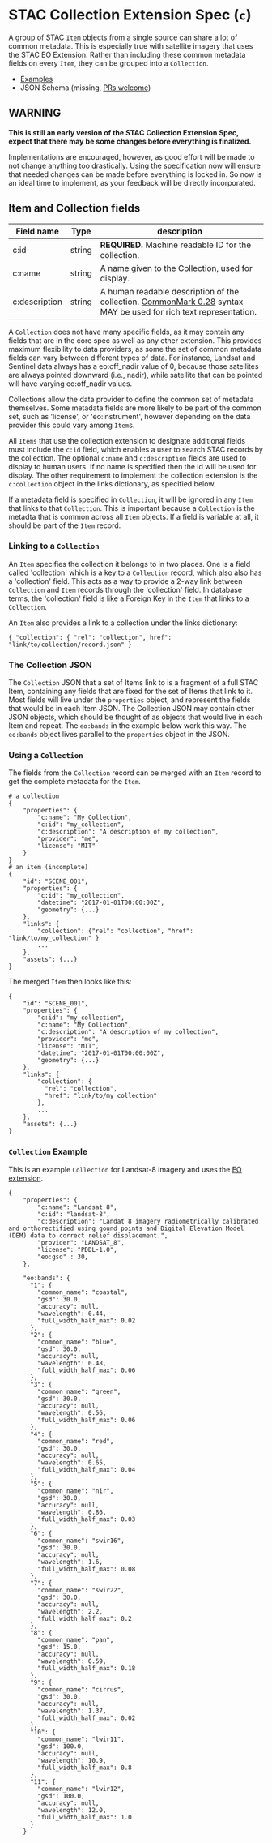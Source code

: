 # STAC Collection Extension Spec (`c`)

A group of STAC `Item` objects from a single source can share a lot of common metadata. This is especially true with satellite imagery that uses the STAC EO Extension. Rather than including these common metadata fields on every `Item`, they can be grouped into a `Collection`.

* [Examples](examples/)
* JSON Schema (missing, [PRs welcome](https://github.com/radiantearth/stac-spec/issues/94))

## WARNING

**This is still an early version of the STAC Collection Extension Spec, expect that there may be some changes before everything is finalized.**

Implementations are encouraged, however, as good effort will be made to not change anything too drastically. Using the specification now will ensure that needed changes can be made before everything is locked in. So now is an ideal time to implement, as your feedback will be directly incorporated. 

## Item and Collection fields

| Field name    | Type   | description                                                  |
| ------------- | ------ | ------------------------------------------------------------ |
| c:id          | string | **REQUIRED.** Machine readable ID for the collection.        |
| c:name        | string | A name given to the Collection, used for display.            |
| c:description | string | A human readable description of the collection. [CommonMark 0.28](http://commonmark.org/) syntax MAY be used for rich text representation. |

A `Collection` does not have many specific fields, as it may contain any fields that are in the core spec as well as any other extension. This provides maximum flexibility to data providers, as some the set of common metadata fields can vary between different types of data. For instance, Landsat and Sentinel data always has a eo:off_nadir value of 0, because those satellites are always pointed downward (i.e., nadir), while satellite that can be pointed will have varying eo:off_nadir values.

Collections allow the data provider to define the common set of metadata themselves. Some metadata fields are more likely to be part of the common set, such as 'license', or 'eo:instrument', however depending on the data provider this could vary among `Item`s.

All `Items` that use the collection extension to designate additional fields must include the `c:id` field,
which enables a user to search STAC records by the collection. The optional `c:name` and `c:description`
fields are used to display to human users. If no name is specified then the id will be used for display. 
The other requirement to implement the collection extension is the `c:collection` object in the links
dictionary, as specified below. 

If a metadata field is specified in `Collection`, it will be ignored in any `Item` that links to that `Collection`. This is important because a `Collection` is the metadta that is common across all `Item` objects. If a field is variable at all, it should be part of the `Item` record.


### Linking to a `Collection`
An `Item` specifies the collection it belongs to in two places. One is a field called 'collection' which is a key to a `Collection` record, which also also has a 'collection' field. This acts as a way to provide a 2-way link between `Collection` and `Item` records through the 'collection' field. In database terms, the 'collection' field is like a Foreign Key in the `Item` that links to a `Collection`. 

An `Item` also provides a link to a collection under the links dictionary:
```
{ "collection": { "rel": "collection", href": "link/to/collection/record.json" }
```

### The Collection JSON

The `Collection` JSON that a set of Items link to is a fragment of a full STAC Item, containing any 
fields that are fixed for the set of Items that link to it. Most fields will live under the `properties`
object, and represent the fields that would be in each Item JSON. The Collection JSON may contain
other JSON objects, which should be thought of as objects that would live in each Item and repeat. The
`eo:bands` in the example below work this way. The `eo:bands` object lives parallel to the `properties` 
object in the JSON.


### Using a `Collection`
The fields from the `Collection` record can be merged with an `Item` record to get the complete metadata for the `Item`.
```
# a collection
{
    "properties": {
        "c:name": "My Collection",
        "c:id": "my_collection",
        "c:description": "A description of my collection",
        "provider": "me",
        "license": "MIT"
    }
}
# an item (incomplete)
{
    "id": "SCENE_001",
    "properties": {
        "c:id": "my_collection",
        "datetime": "2017-01-01T00:00:00Z",
        "geometry": {...}
    },
    "links": {
        "collection": {"rel": "collection", "href": "link/to/my_collection" }
        ...
    },
    "assets": {...}
}
```

The merged `Item` then looks like this:
```
{
    "id": "SCENE_001",
    "properties": {
        "c:id": "my_collection",
        "c:name": "My Collection",
        "c:description": "A description of my collection",
        "provider": "me",
        "license": "MIT",
        "datetime": "2017-01-01T00:00:00Z",
        "geometry": {...}
    },
    "links": {
        "collection": {
          "rel": "collection",
          "href": "link/to/my_collection"
        },
        ...
    },
    "assets": {...}
}
```

### `Collection` Example
This is an example `Collection` for Landsat-8 imagery and uses the [EO extension](stac-eo-spec.md).
```
{
    "properties": {
        "c:name": "Landsat 8",
        "c:id": "landsat-8",
        "c:description": "Landat 8 imagery radiometrically calibrated and orthorectified using gound points and Digital Elevation Model (DEM) data to correct relief displacement.",
        "provider": "LANDSAT_8",
        "license": "PDDL-1.0",
        "eo:gsd" : 30,
    },

    "eo:bands": {
      "1": {
        "common_name": "coastal",
        "gsd": 30.0,
        "accuracy": null,
        "wavelength": 0.44,
        "full_width_half_max": 0.02
      },
      "2": {
        "common_name": "blue",
        "gsd": 30.0,
        "accuracy": null,
        "wavelength": 0.48,
        "full_width_half_max": 0.06
      },
      "3": {
        "common_name": "green",
        "gsd": 30.0,
        "accuracy": null,
        "wavelength": 0.56,
        "full_width_half_max": 0.06
      },
      "4": {
        "common_name": "red",
        "gsd": 30.0,
        "accuracy": null,
        "wavelength": 0.65,
        "full_width_half_max": 0.04
      },
      "5": {
        "common_name": "nir",
        "gsd": 30.0,
        "accuracy": null,
        "wavelength": 0.86,
        "full_width_half_max": 0.03
      },
      "6": {
        "common_name": "swir16",
        "gsd": 30.0,
        "accuracy": null,
        "wavelength": 1.6,
        "full_width_half_max": 0.08
      },
      "7": {
        "common_name": "swir22",
        "gsd": 30.0,
        "accuracy": null,
        "wavelength": 2.2,
        "full_width_half_max": 0.2
      },
      "8": {
        "common_name": "pan",
        "gsd": 15.0,
        "accuracy": null,
        "wavelength": 0.59,
        "full_width_half_max": 0.18
      },
      "9": {
        "common_name": "cirrus",
        "gsd": 30.0,
        "accuracy": null,
        "wavelength": 1.37,
        "full_width_half_max": 0.02
      },
      "10": {
        "common_name": "lwir11",
        "gsd": 100.0,
        "accuracy": null,
        "wavelength": 10.9,
        "full_width_half_max": 0.8
      },
      "11": {
        "common_name": "lwir12",
        "gsd": 100.0,
        "accuracy": null,
        "wavelength": 12.0,
        "full_width_half_max": 1.0
      }
    }
```

